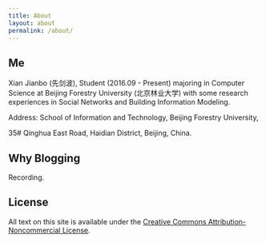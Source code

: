 ```yaml
---
title: About
layout: about
permalink: /about/
---
```


## Me

Xian Jianbo (先剑波), Student (2016.09 - Present) majoring in Computer Science at Beijing Forestry University (北京林业大学) with some research experiences in Social Networks and Building Information Modeling. 

Address: School of Information and Technology, Beijing Forestry University,

35# Qinghua East Road, Haidian District, Beijing, China.


## Why Blogging

Recording.


## License

All text on this site is available under the [Creative Commons Attribution-Noncommercial License](https://en.wikipedia.org/wiki/Creative_Commons_license).



